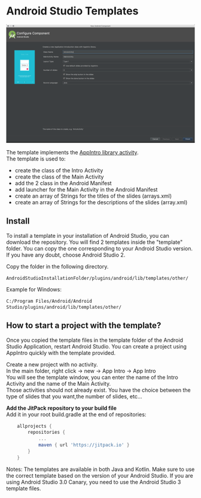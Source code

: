 # Android Studio Templates

![Template App Intro](./template_app_intro.png "Template App Intro")

The template implements the [AppIntro library activity][1].  
The template is used to:
- create the class of the Intro Activity
- create the class of the Main Activity
- add the 2 class in the Android Manifest
- add launcher for the Main Activity in the Android Manifest
- create an array of Strings for the titles of the slides (arrays.xml)
- create an array of Strings for the descriptions of the slides (array.xml)


## Install

To install a template in your installation of Android Studio, you can download
the repository. You will find 2 templates inside the "template" folder. You can copy the one corresponding to your Android Studio version. If you have any doubt, choose Android Studio 2.

Copy the folder in the following directory.

```
AndroidStudioInstallationFolder/plugins/android/lib/templates/other/
```
Example for Windows:
```
C:/Program Files/Android/Android Studio/plugins/android/lib/templates/other/
```


## How to start a project with the template?

Once you copied the template files in the template folder of the Android Studio Application, restart Android Studio.
You can create a project using AppIntro quickly with the template provided.  

Create a new project with no activity.  
In the main folder, right click -> new -> App Intro -> App Intro  
You will see the template window, you can enter the name of the Intro Activity and the name of the Main Activity.  
Those activities should not already exist. You have the choice between the type of slides that you want,the number of slides, etc...  

**Add the JitPack repository to your build file**  
Add it in your root build.gradle at the end of repositories:
```gradle
	allprojects {
		repositories {
			...
			maven { url 'https://jitpack.io' }
		}
	}
```

Notes: The templates are available in both Java and Kotlin. Make sure to use the correct template based on the version of your Android Studio. If you are using Android Studio 3.0 Canary, you need to use the Android Studio 3 template files.

[1]: https://github.com/apl-devs/AppIntro

